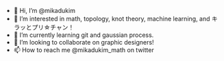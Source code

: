 - 👋 Hi, I’m @mikadukim
- 👀 I’m interested in math, topology, knot theory, machine learning, and キラッとプリ☆チャン！
- 🌱 I’m currently learning git and gaussian process.
- 💞️ I’m looking to collaborate on graphic designers!
- 📫 How to reach me @mikadukim_math on twitter

<!---
mikadukim/mikadukim is a ✨ special ✨ repository because its `README.md` (this file) appears on your GitHub profile.
You can click the Preview link to take a look at your changes.
--->

